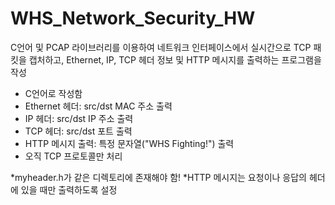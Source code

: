 # WHS_Network_Security_HW
C언어 및 PCAP 라이브러리를 이용하여 네트워크 인터페이스에서 실시간으로 TCP 패킷을 캡처하고, Ethernet, IP, TCP 헤더 정보 및 HTTP 메시지를 출력하는 프로그램을 작성
- C언어로 작성함
- Ethernet 헤더: src/dst MAC 주소 출력
- IP 헤더: src/dst IP 주소 출력
- TCP 헤더: src/dst 포트 출력
- HTTP 메시지 출력: 특정 문자열("WHS Fighting!") 출력
- 오직 TCP 프로토콜만 처리

*myheader.h가 같은 디렉토리에 존재해야 함!
*HTTP 메시지는 요청이나 응답의 헤더에 있을 때만 출력하도록 설정
